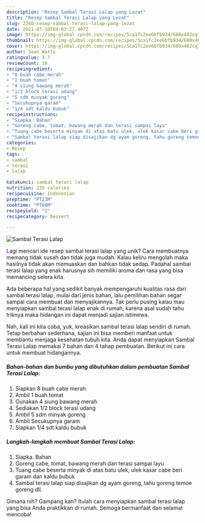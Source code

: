 ```yaml
---
description: "Resep Sambal Terasi Lalap yang Lezat"
title: "Resep Sambal Terasi Lalap yang Lezat"
slug: 2260-resep-sambal-terasi-lalap-yang-lezat
date: 2021-07-10T04:03:27.407Z
image: https://img-global.cpcdn.com/recipes/5ca1fc2ee6bfb934/680x482cq70/sambal-terasi-lalap-foto-resep-utama.jpg
thumbnail: https://img-global.cpcdn.com/recipes/5ca1fc2ee6bfb934/680x482cq70/sambal-terasi-lalap-foto-resep-utama.jpg
cover: https://img-global.cpcdn.com/recipes/5ca1fc2ee6bfb934/680x482cq70/sambal-terasi-lalap-foto-resep-utama.jpg
author: Sean Watts
ratingvalue: 3.7
reviewcount: 10
recipeingredient:
- "8 buah cabe merah"
- "1 buah tomat"
- "4 siung bawang merah"
- "1/2 block terasi udang"
- "5 sdm minyak goreng"
- "Secukupnya garam"
- "1/4 sdt kaldu bubuk"
recipeinstructions:
- "Siapka. Bahan"
- "Goreng cabe, tomat, bawang merah dan terasi sampai layu"
- "Tuang cabe beserta minyak di atas batu ulek, ulek kasar cabe beri garam dan kaldu bubuk"
- "Sambal terasi lalap siap disajikan dg ayam goreng, tahu goreng temoe goreng dll."
categories:
- Resep
tags:
- sambal
- terasi
- lalap

katakunci: sambal terasi lalap 
nutrition: 235 calories
recipecuisine: Indonesian
preptime: "PT23M"
cooktime: "PT60M"
recipeyield: "2"
recipecategory: Dessert

---
```



![Sambal Terasi Lalap](https://img-global.cpcdn.com/recipes/5ca1fc2ee6bfb934/680x482cq70/sambal-terasi-lalap-foto-resep-utama.jpg)

Lagi mencari ide resep sambal terasi lalap yang unik? Cara membuatnya memang tidak susah dan tidak juga mudah. Kalau keliru mengolah maka hasilnya tidak akan memuaskan dan bahkan tidak sedap. Padahal sambal terasi lalap yang enak harusnya sih memiliki aroma dan rasa yang bisa memancing selera kita.



Ada beberapa hal yang sedikit banyak mempengaruhi kualitas rasa dari sambal terasi lalap, mulai dari jenis bahan, lalu pemilihan bahan segar sampai cara membuat dan menyajikannya. Tak perlu pusing kalau mau menyiapkan sambal terasi lalap enak di rumah, karena asal sudah tahu triknya maka hidangan ini dapat menjadi sajian istimewa.


Nah, kali ini kita coba, yuk, kreasikan sambal terasi lalap sendiri di rumah. Tetap berbahan sederhana, sajian ini bisa memberi manfaat untuk membantu menjaga kesehatan tubuh kita. Anda dapat menyiapkan Sambal Terasi Lalap memakai 7 bahan dan 4 tahap pembuatan. Berikut ini cara untuk membuat hidangannya.

<!--inarticleads1-->

##### Bahan-bahan dan bumbu yang dibutuhkan dalam pembuatan Sambal Terasi Lalap:

1. Siapkan 8 buah cabe merah
1. Ambil 1 buah tomat
1. Gunakan 4 siung bawang merah
1. Sediakan 1/2 block terasi udang
1. Ambil 5 sdm minyak goreng
1. Ambil Secukupnya garam
1. Siapkan 1/4 sdt kaldu bubuk




<!--inarticleads2-->

##### Langkah-langkah membuat Sambal Terasi Lalap:

1. Siapka. Bahan
1. Goreng cabe, tomat, bawang merah dan terasi sampai layu
1. Tuang cabe beserta minyak di atas batu ulek, ulek kasar cabe beri garam dan kaldu bubuk
1. Sambal terasi lalap siap disajikan dg ayam goreng, tahu goreng temoe goreng dll.




Gimana nih? Gampang kan? Itulah cara menyiapkan sambal terasi lalap yang bisa Anda praktikkan di rumah. Semoga bermanfaat dan selamat mencoba!
